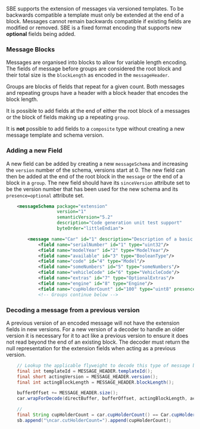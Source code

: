 SBE supports the extension of messages via versioned templates. To be backwards compatible a template must only be extended at the end of a block. Messages cannot remain backwards compatible if existing fields are modified or removed. SBE is a fixed format encoding that supports new **optional** fields being added.

### Message Blocks

Messages are organised into blocks to allow for variable length encoding. The fields of message before groups are considered the root block and their total size is the ```blockLength``` as encoded in the ```messageHeader```.

Groups are blocks of fields that repeat for a given count. Both messages and repeating groups have a header with a block header that encodes the block length.

It is possible to add fields at the end of either the root block of a messages or the block of fields making up a repeating ```group```.

It is **not** possible to add fields to a ```composite``` type without creating a new message template and schema version.

### Adding a new Field

A new field can be added by creating a new ```messageSchema``` and increasing the ```version``` number of the schema, versions start at 0. The new field can then be added at the end of the root block in the ```message``` or the end of a block in a ```group```. The new field should have its ```sinceVersion``` attribute set to be the version number that has been used for the new schema and its ```presence=optional``` attribute set.

```xml
    <messageSchema package="extension"
                   version="1"
                   semanticVersion="5.2"
                   description="Code generation unit test support"
                   byteOrder="littleEndian">

        <message name="Car" id="1" description="Description of a basic Car">
            <field name="serialNumber" id="1" type="uint32"/>
            <field name="modelYear" id="2" type="ModelYear"/>
            <field name="available" id="3" type="BooleanType"/>
            <field name="code" id="4" type="Model"/>
            <field name="someNumbers" id="5" type="someNumbers"/>
            <field name="vehicleCode" id="6" type="VehicleCode"/>
            <field name="extras" id="7" type="OptionalExtras"/>
            <field name="engine" id="8" type="Engine"/>
            <field name="cupHolderCount" id="100" type="uint8" presence="optional" sinceVersion="1"/>
            <!-- Groups continue below -->
```

### Decoding a message from a previous version

A previous version of an encoded message will not have the extension fields in new versions. For a new version of a decoder to handle an older version it is necessary for it to act like a previous version to ensure it does not read beyond the end of an existing block. The decoder must return the null representation for the extension fields when acting as a previous version.

```java
    // Lookup the applicable flyweight to decode this type of message based on templateId and version.
    final int templateId = MESSAGE_HEADER.templateId();
    final short actingVersion = MESSAGE_HEADER.version();
    final int actingBlockLength = MESSAGE_HEADER.blockLength();

    bufferOffset += MESSAGE_HEADER.size();
    car.wrapForDecode(directBuffer, bufferOffset, actingBlockLength, actingVersion); 

    //
    final String cupHolderCount = car.cupHolderCount() == Car.cupHolderCountNullVal() ? "null" : car.cupHolderCount() + "";
    sb.append("\ncar.cutHolderCount=").append(cupHolderCount); 
```